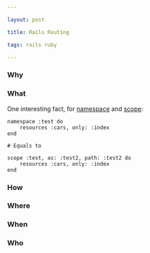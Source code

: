 ```yaml
---

layout: post

title: Rails Routing

tags: rails ruby

---
```



  

### Why


  

### What

One interesting fact, for [namespace](https://api.rubyonrails.org/v7.1.3.2/classes/ActionDispatch/Routing/Mapper/Scoping.html#method-i-namespace) and [scope](https://api.rubyonrails.org/v7.1.3.2/classes/ActionDispatch/Routing/Mapper/Scoping.html#method-i-scope):

```
namespace :test do
	resources :cars, only: :index
end

# Equals to

scope :test, as: :test2, path: :test2 do
	resources :cars, only: :index
end
```
  
  

### How

  
  
  

### Where

  
  

### When

  
  
  

### Who